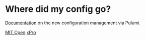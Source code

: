 # Where did my config go?

[Documentation](https://github.com/mitodl/ol-infrastructure/blob/main/docs/how_to/heroku_config_vars.md) on the new configuration management via Pulumi.

[MIT Open](https://github.com/mitodl/ol-infrastructure/tree/main/src/ol_infrastructure/applications/mitopen)
[xPro](https://github.com/mitodl/ol-infrastructure/tree/main/src/ol_infrastructure/applications/xpro)
